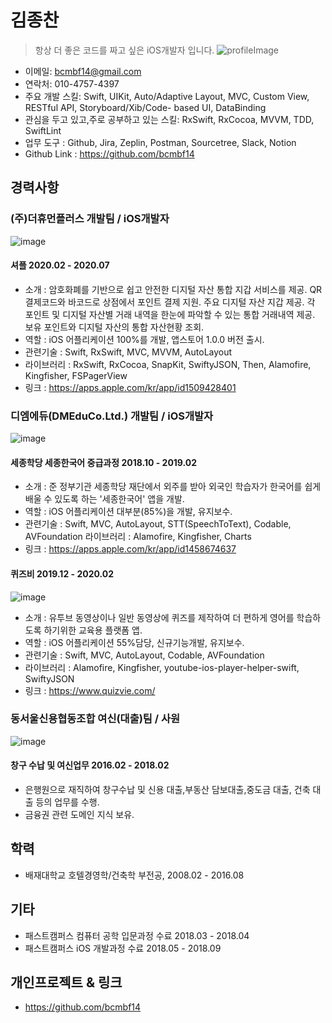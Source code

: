 # 김종찬 
> 항상 더 좋은 코드를 짜고 싶은 iOS개발자 입니다.
![profileImage](https://user-images.githubusercontent.com/60660894/109422653-ce617380-7a1f-11eb-8050-69359b702949.png)
            
- 이메일: bcmbf14@gmail.com 
- 연락처: 010-4757-4397 
- 주요 개발 스킬: Swift, UIKit, Auto/Adaptive Layout, MVC, Custom View, RESTful API, Storyboard/Xib/Code- based UI, DataBinding
- 관심을 두고 있고,주로 공부하고 있는 스킬: RxSwift, RxCocoa, MVVM, TDD, SwiftLint
- 업무 도구 : Github, Jira, Zeplin, Postman, Sourcetree, Slack, Notion 
- Github Link : https://github.com/bcmbf14
       
                                
## 경력사항 

### (주)더휴먼플러스 개발팀 / iOS개발자
![image](https://user-images.githubusercontent.com/34432988/109422247-18495a00-7a1e-11eb-835c-67eb11a79ab9.png)
#### 셔플 2020.02 - 2020.07
- 소개 : 암호화폐를 기반으로 쉽고 안전한 디지털 자산 통합 지갑 서비스를 제공. QR 결제코드와 바코드로 상점에서 포인트 결제 지원. 주요 디지털 자산 지갑 제공. 각 포인트 및 디지털 자산별 거래 내역을 한눈에 파악할 수 있는 통합 거래내역 제공. 보유 포인트와 디지털 자산의 통합 자산현황 조회.
- 역할 : iOS 어플리케이션 100%를 개발, 앱스토어 1.0.0 버전 출시.
- 관련기술 : Swift, RxSwift, MVC, MVVM, AutoLayout
- 라이브러리 : RxSwift, RxCocoa, SnapKit, SwiftyJSON, Then, Alamofire, Kingfisher, FSPagerView
- 링크 : https://apps.apple.com/kr/app/id1509428401

### 디엠에듀(DMEduCo.Ltd.) 개발팀 / iOS개발자
![image](https://user-images.githubusercontent.com/60660894/109422407-bfc68c80-7a1e-11eb-9f22-2f44c6a136b3.png)
#### 세종학당 세종한국어 중급과정 2018.10 - 2019.02
- 소개 : 준 정부기관 세종학당 재단에서 외주를 받아 외국인 학습자가 한국어를 쉽게 배울 수 있도록 하는 '세종한국어' 앱을 개발.
- 역할 : iOS 어플리케이션 대부분(85%)을 개발, 유지보수.
- 관련기술 : Swift, MVC, AutoLayout, STT(SpeechToText), Codable, AVFoundation 라이브러리 : Alamofire, Kingfisher, Charts
- 링크 : https://apps.apple.com/kr/app/id1458674637        
#### 퀴즈비 2019.12 - 2020.02                        
![image](https://user-images.githubusercontent.com/60660894/109422695-fc46b800-7a1f-11eb-9a22-7da0df928fae.png)
- 소개 : 유투브 동영상이나 일반 동영상에 퀴즈를 제작하여 더 편하게 영어를 학습하도록 하기위한 교육용 플랫폼 앱.
- 역할 : iOS 어플리케이션 55%담당, 신규기능개발, 유지보수.
- 관련기술 : Swift, MVC, AutoLayout, Codable, AVFoundation
- 라이브러리 : Alamofire, Kingfisher, youtube-ios-player-helper-swift, SwiftyJSON 
- 링크 : https://www.quizvie.com/      
                              
### 동서울신용협동조합 여신(대출)팀 / 사원
![image](https://user-images.githubusercontent.com/60660894/109422788-68c1b700-7a20-11eb-9033-3e56278f961b.png)
#### 창구 수납 및 여신업무 2016.02 - 2018.02
- 은행원으로 재직하여 창구수납 및 신용 대출,부동산 담보대출,중도금 대출, 건축 대출 등의 업무를 수행.
- 금융권 관련 도메인 지식 보유.
            
            
## 학력
- 배재대학교 호텔경영학/건축학 부전공, 2008.02 - 2016.08       
                        
            
## 기타 
- 패스트캠퍼스 컴퓨터 공학 입문과정 수료 2018.03 - 2018.04
- 패스트캠퍼스 iOS 개발과정 수료 2018.05 - 2018.09 
                                  
                                    
## 개인프로젝트 & 링크
- https://github.com/bcmbf14

